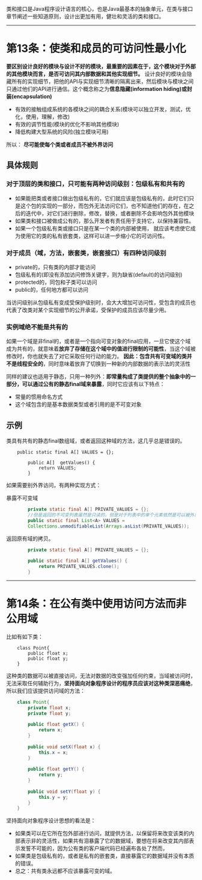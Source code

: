 类和接口是Java程序设计语言的核心，也是Java最基本的抽象单元，在类与接口章节阐述一些知道原则，设计出更加有用，健壮和灵活的类和接口。

---
# 第13条：使类和成员的可访问性最小化

**要区别设计良好的模块与设计不好的模块，最重要的因素在于，这个模块对于外部的其他模块而言，是否可访问其内部数据和其他实现细节。**
设计良好的模块会隐藏所有的实现细节，把他的API与实现细节清晰的隔离出来，然后模块与模块之间只通过他们的API进行通信。这个概念称之为**信息隐藏(information hiding)**或**封装(encapsulation)**

- 有效的接触组成系统的各模块之间的耦合关系(模块可以独立开发，测试，优化，使用，理解，修改)
- 有效的调节性能(模块的优化不影响其他模块)
- 降低构建大型系统的风险(独立模块可用)

所以： **尽可能使每个类或者成员不被外界访问**


## 具体规则

###  对于顶层的类和接口，只可能有两种访问级别：**包级私有**和**共有的**

- 如果能把类或者接口做出包级私有的，它们就应该是包级私有的，此时它们只是这个包的实现的一部分，而包外无法访问它们，也不知道他们的存在，在之后的迭代中，对它们进行删除，修改，替换，或者删除不会影响包外其他模块
- 如果类和接口被做成公有的，那么开发者有责任用于支持它，以保持兼容性。
- 如果一个包级私有类或接口只是在某一个类的内部被使用， 就应该考虑使它成为使用它的类的私有嵌套类，这样可以进一步缩小它的可访问性。

### 对于成员（域，方法，嵌套类，嵌套接口）有四种访问级别

- private的，只有类的内部才能访问
- 包级私有的(即没有添加访问修饰关键字，则为缺省(default)的访问级别)
- protected的，同包和子类可以访问
- public的，任何地方都可以访问

当访问级别从包级私有变成受保护级别时，会大大增加可访问性，受包含的成员也代表了改类对某个实现细节的公开承诺，受保护的成员应该尽量少用。

### 实例域绝不能是共有的

如果一个域是非final的，或者是一个指向可变对象的final应用，一旦它使这个域成为共有的，就意味着**放弃了存储在这个域中的值进行限制的可能性**，当这个域被修改时，你也就失去了对它采取任何行动的能力。
**因此：包含共有可变域的类并不是线程安全的**，同时意味着放弃了切换到一种新的内部数据的表示法的灵活性

同样的建议也适用于静态，只用一种列外：**即常量构成了类提供的整个抽象中的一部分，可以通过公有的静态final域来暴露**，同时它应该有以下特点：
- 常量的惯用命名方式
- 这个域包含的是基本数据类型或者引用的是不可变对象


## 示例

类具有共有的静态final数组域，或者返回这种域的方法，这几乎总是错误的。

```
    public static final A[] VALUES = {};
    
        public A[]  getValues() {
            return VALUES;
        }
```

如果需要别外界访问，有两种实现方式：

暴露不可变域

```java
        private static final A[] PRIVATE_VALUES = {};
        //但是返回的不可变列表虽然是只读的，但是对于列表中的单个元素依然是可以被外界修改的。
        public static final List<A> VALUES =        
        Collections.unmodifiableList(Arrays.asList(PRIVATE_VALUES));
```

返回原有域的拷贝。

```java
        private static final A[] PRIVATE_VALUES = {};
    
        public static final A[] getValues() {
            return PRIVATE_VALUES.clone();
        }
```


---
# 第14条：在公有类中使用访问方法而非公用域

比如有如下类：

```
    class Point{
        public float x;
        public float y;
    }
```

这种类的数据可以被直接访问，无法对数据的改变强加任何约束，当域被访问时，无法采取任何辅助行为，**坚持面向对象程序设计的程序员应该对这种类深恶痛绝**，所以我们应该提供访问域的方法：

```java
    class Point{
        private float x;
        private float y;
    
        public float getX() {
            return x;
        }
    
        public void setX(float x) {
            this.x = x;
        }
    
        public float getY() {
            return y;
        }
    
        public void setY(float y) {
            this.y = y;
        }
    }
```

坚持面向对象程序设计思想的看法是：

- 如果类可以在它所在包外部进行访问，就提供方法，以保留将来改变该类的内部表示非的灵活性，如果共有泪暴露了它的数据域，要想在将来改变其内部表示发誓不可能的，因为公有类的客户端代码已经遍布各处了然而，
- 如果类是包级私有的，或者是私有的嵌套类，直接暴露它的数据域并没有本质的错误。
- 总之：共有类永远都不应该暴露可变的域。
